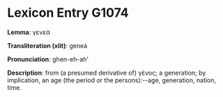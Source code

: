 # Lexicon Entry G1074

**Lemma**: γενεά

**Transliteration (xlit)**: geneá

**Pronunciation**: ghen-eh-ah'

**Description**:
from (a presumed derivative of) γένος; a generation; by implication, an age (the period or the persons):--age, generation, nation, time.
